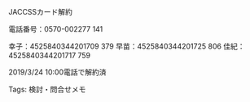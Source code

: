 JACCSSカード解約

電話番号：0570-002277  141

幸子：4525840344201709   379
早苗：4525840344201725   806
佳紀：4525840344201717   759

2019/3/24 10:00電話で解約済

Tags:
  検討・問合せメモ